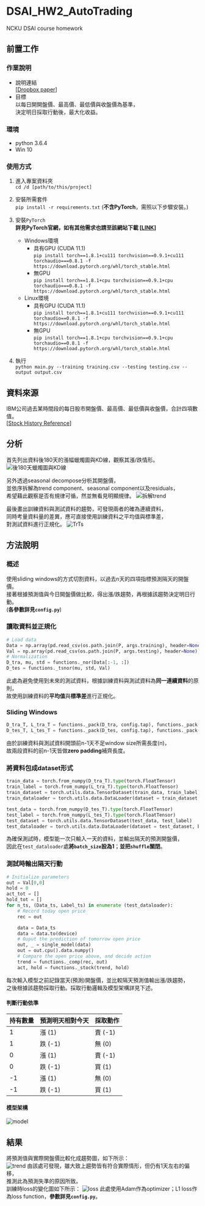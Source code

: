 # DSAI_HW2_AutoTrading
NCKU DSAI course homework

## 前置工作
### 作業說明
* 說明連結\
[[Dropbox paper](https://paper.dropbox.com/doc/DSAI-HW2-AutoTrading-z7Ke9N2AUZQnPf5NG3ZOt)]
* 目標\
以每日開開盤價、最高價、最低價與收盤價為基準，\
決定明日採取行動後，最大化收益。

### 環境
* python 3.6.4
* Win 10

### 使用方式
1. 進入專案資料夾\
`cd /d [path/to/this/project]`  

2. 安裝所需套件\
`pip install -r requirements.txt`  (**不含PyTorch**，需照以下步驟安裝。)


3. 安裝`PyTorch`\
    **詳見PyTorch官網，如有其他需求也請至該網站下載 [[LINK](https://pytorch.org/get-started/locally/)]**
    * Windows環境
      * 具有GPU (CUDA 11.1)\
        `pip install torch==1.8.1+cu111 torchvision==0.9.1+cu111 torchaudio===0.8.1 -f https://download.pytorch.org/whl/torch_stable.html` 
      * 無GPU\
        `pip install torch==1.8.1+cpu torchvision==0.9.1+cpu torchaudio===0.8.1 -f https://download.pytorch.org/whl/torch_stable.html`
    * Linux環境
      * 具有GPU (CUDA 11.1)\
        `pip install torch==1.8.1+cu111 torchvision==0.9.1+cu111 torchaudio==0.8.1 -f https://download.pytorch.org/whl/torch_stable.html` 
      * 無GPU\
        `pip install torch==1.8.1+cpu torchvision==0.9.1+cpu torchaudio==0.8.1 -f https://download.pytorch.org/whl/torch_stable.html`     
4. 執行\
`python main.py --training training.csv --testing testing.csv --output output.csv`

## 資料來源
IBM公司過去某時間段的每日股市開盤價、最高價、最低價與收盤價，合計四項數值。\
[[Stock History Reference](https://www.nasdaq.com/market-activity/stocks/ibm)]

## 分析
首先列出資料後180天的漲幅蠟燭圖與KD線，觀察其漲/跌情形。
![後180天蠟燭圖與KD線](https://i.imgur.com/qYVBZyN.png)

另外透過seasonal decompose分析其開盤價，\
並依序拆解為trend component、seasonal component以及residuals，\
希望藉此觀察是否有規律可循，然並無看見明顯規律。
![拆解trend](https://i.imgur.com/zlQKmNp.jpg)

最後畫出訓練資料與測試資料的趨勢，可發現兩者的確為連續資料，\
同時考量資料量的差異，應可直接使用訓練資料之平均值與標準差，\
對測試資料進行正規化。
![TrTs](https://i.imgur.com/rZjWCKF.jpg)


## 方法說明
### 概述
使用sliding windows的方式切割資料，以過去n天的四項指標預測隔天的開盤價。\
接著根據預測值與今日開盤價做比較，得出漲/跌趨勢，再根據該趨勢決定明日行動。\
(**各參數詳見`config.py`**)

### 讀取資料並正規化
```py
# Load data
Data = np.array(pd.read_csv(os.path.join(P, args.training), header=None))
Val = np.array(pd.read_csv(os.path.join(P, args.testing), header=None))
# Normalization
D_tra, mu, std = functions._nor(Data[:-1, :])
D_tes = functions._tsnor(mu, std, Val)
```
此處為避免使用到未來的測試資料，根據訓練資料與測試資料為**同一連續資料**的原則，\
故使用訓練資料的**平均值**與**標準差**進行正規化。

### Sliding Windows
```py
D_tra_T, L_tra_T = functions._pack(D_tra, config.tap), functions._pack(L_tra, config.tap)
D_tes_T, L_tes_T = functions._pack(D_tes, config.tap), functions._pack(L_tes, config.tap)
```
由於訓練資料與測試資料開頭前n-1天不足window size所需長度(n)，\
故兩段資料的前n-1天皆做**zero padding**補齊長度。

### 將資料包成dataset形式
```py
train_data = torch.from_numpy(D_tra_T).type(torch.FloatTensor)
train_label = torch.from_numpy(L_tra_T).type(torch.FloatTensor)
train_dataset = torch.utils.data.TensorDataset(train_data, train_label)
train_dataloader = torch.utils.data.DataLoader(dataset = train_dataset, batch_size=32, shuffle=True)

test_data = torch.from_numpy(D_tes_T).type(torch.FloatTensor)
test_label = torch.from_numpy(L_tes_T).type(torch.FloatTensor)
test_dataset = torch.utils.data.TensorDataset(test_data, test_label)
test_dataloader = torch.utils.data.DataLoader(dataset = test_dataset, batch_size=1, shuffle=False)
```
為確保測試時，模型能一次只輸入一天的資料，並輸出隔天的預測開盤價，\
因此在`test_dataloader`處**將`batch_size`設為1**；**並把`shuffle`關閉**。

### 測試時輸出隔天行動
```py
# Initialize parameters
out = Val[0,0]
hold = 0
act_tot = []
hold_tot = []
for n_ts, (Data_ts, Label_ts) in enumerate (test_dataloader):
    # Record today open price
    rec = out

    data = Data_ts
    data = data.to(device)
    # Ouput the prediction of tomorrow open price
    out, _ = single_model(data)
    out = out.cpu().data.numpy()
    # Compare the open price above, and decide action
    trend = functions._comp(rec, out)
    act, hold = functions._stock(trend, hold)
```
每次輸入模型之前記錄當天(預測)開盤價，並比較隔天預測值輸出漲/跌趨勢，\
之後根據該趨勢採取行動。採取行動邏輯及模型架構詳見下述。

#### 判斷行動依準
| 持有數量 | 預測明天相對今天 | 採取動作 |
|----------|------------------|----------|
| 1        | 漲 (1)           | 賣 (-1)  |
| 1        | 跌 (-1)          | 無 (0)   |
| 0        | 漲 (1)           | 賣 (-1)  |
| 0        | 跌 (-1)          | 買 (1)   |
| -1       | 漲 (1)           | 無 (0)   |
| -1       | 跌 (-1)          | 買 (1)   |

#### 模型架構
![model](https://i.imgur.com/ROotUbG.png)

## 結果
將預測值與實際開盤價比較化成趨勢圖，如下所示：\
![trend](https://i.imgur.com/2QuAqGm.png)
由該處可發現，雖大致上趨勢皆有符合實際情形，但仍有1天左右的偏移，\
推測此為預測失準的原因所致。
\
訓練時loss的變化圖如下所示：
![loss](https://i.imgur.com/25IFSwV.png)
此處使用Adam作為optimizer；L1 loss作為loss function，**參數詳見`config.py`**。
